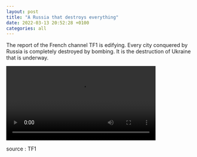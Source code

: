 ```yaml
---
layout: post
title: "A Russia that destroys everything"
date: 2022-03-13 20:52:28 +0100
categories: all
---
```

<!--translate-->
The report of the French channel TF1 is edifying. Every city conquered by Russia is completely destroyed by bombing. It is the destruction of Ukraine that is underway.
<!--endtranslate-->

<video controls width="400">
    <source src="{{ site.baseurl }}/assets/videos/7.webm"
            type="video/webm">
    <source src="{{ site.baseurl }}/assets/videos/7.mp4"
            type="video/mp4">
    Sorry, your browser doesn't support embedded videos.
</video>


source : TF1
